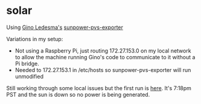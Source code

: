 # solar
Using [Gino Ledesma's](https://github.com/ginoledesma/) [sunpower-pvs-exporter](https://github.com/ginoledesma/sunpower-pvs-exporter)

Variations in my setup:
- Not using a Raspberry Pi, just routing 172.27.153.0 on my local network to allow the machine running Gino's code to communicate to it without a Pi bridge.
- Needed to 172.27.153.1 in /etc/hosts so sunpower-pvs-exporter will run unmodified

Still working through some local issues but the first run is [here](https://github.com/hasherati/solar/blob/master/first-run).
It's 7:18pm PST and the sun is down so no power is being generated.
